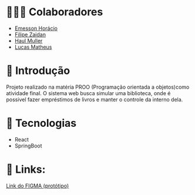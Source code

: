# 🧑🏻‍🎓 Colaboradores

- [Emesson Horácio](https://github.com/emessonh)
- [Filipe Zaidan](https://github.com/filipezaidan)
- [Haul Muller](https://github.com/HaulMuller)
- [Lucas Matheus](https://github.com/Casterrr)

# 📖 Introdução

Projeto realizado na matéria PROO (Programação orientada a objetos)como atividade final. O sistema web busca simular uma biblioteca, onde é possivel fazer empréstimos de livros e manter o controle da interno dela.

# 🔎 Tecnologias

- React
- SpringBoot 

# 🔗 Links:
[Link do FIGMA (protótipo)](https://www.figma.com/file/Jjrc6CSz0RN1RTw3VjPH7r/BookStation?type=design&node-id=0%3A1&mode=design&t=2anIuqeJR0MNh82P-1)
